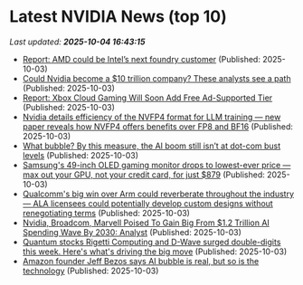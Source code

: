 # Latest NVIDIA News (top 10)
_Last updated: **2025-10-04 16:43:15**_

- [Report: AMD could be Intel’s next foundry customer](https://www.networkworld.com/article/4067746/report-amd-could-be-intels-next-foundry-customer.html) (Published: 2025-10-03)
- [Could Nvidia become a $10 trillion company? These analysts see a path](https://biztoc.com/x/b2d56ed72fb3b5d0) (Published: 2025-10-03)
- [Report: Xbox Cloud Gaming Will Soon Add Free Ad-Supported Tier](https://www.thurrott.com/games/327827/report-xbox-cloud-gaming-will-soon-add-free-ad-supported-tier) (Published: 2025-10-03)
- [Nvidia details efficiency of the NVFP4 format for LLM training — new paper reveals how NVFP4 offers benefits over FP8 and BF16](https://www.tomshardware.com/tech-industry/artificial-intelligence/nvidia-details-efficiency-of-the-nvfp4-format-for-llm-training-new-paper-reveals-how-nvfp4-offers-benefits-over-fp8-and-bf16) (Published: 2025-10-03)
- [What bubble? By this measure, the AI boom still isn’t at dot-com bust levels](https://fortune.com/2025/10/03/ai-bubble-tech-stocks-price-earnings-ratio-dot-com-boom-bust/) (Published: 2025-10-03)
- [Samsung's 49-inch OLED gaming monitor drops to lowest-ever price — max out your GPU, not your credit card, for just $879](https://www.tomshardware.com/monitors/gaming-monitors/samsungs-49-inch-oled-gaming-monitor-drops-to-lowest-ever-price-max-out-your-gpu-not-your-credit-card-for-just-usd879) (Published: 2025-10-03)
- [Qualcomm's big win over Arm could reverberate throughout the industry — ALA licensees could potentially develop custom designs without renegotiating terms](https://www.tomshardware.com/pc-components/cpus/qualcomms-big-win-over-arm-could-reverberate-throughout-the-industry-ala-licensees-could-potentially-develop-custom-designs-without-renegotiating-terms) (Published: 2025-10-03)
- [Nvidia, Broadcom, Marvell Poised To Gain Big From $1.2 Trillion AI Spending Wave By 2030: Analyst](https://biztoc.com/x/f18d41ea1807b189) (Published: 2025-10-03)
- [Quantum stocks Rigetti Computing and D-Wave surged double-digits this week. Here's what's driving the big move](https://www.cnbc.com/2025/10/03/quantum-stocks-rigetti-computing-d-wave.html) (Published: 2025-10-03)
- [Amazon founder Jeff Bezos says AI bubble is real, but so is the technology](https://finance.yahoo.com/news/amazon-founder-jeff-bezos-says-ai-bubble-is-real-but-so-is-the-technology-155627873.html) (Published: 2025-10-03)
